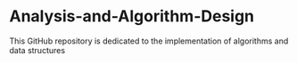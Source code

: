 # Analysis-and-Algorithm-Design
This GitHub repository is dedicated to the implementation of algorithms and data structures
